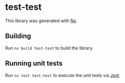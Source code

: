 # test-test

This library was generated with [Nx](https://nx.dev).

## Building

Run `nx build test-test` to build the library.

## Running unit tests

Run `nx test test-test` to execute the unit tests via [Jest](https://jestjs.io).
